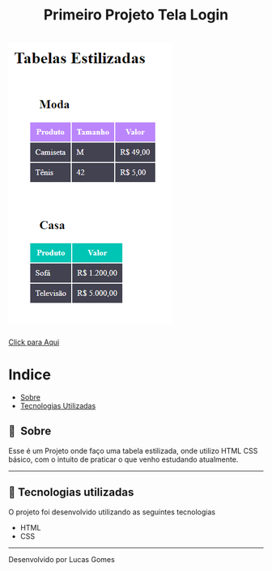 # 

<h1 align="center"> Primeiro Projeto Tela Login  </h1>

<h1>
    <img  src="src/image/img.PNG" alt="Foto da tela">
</h1>

 <a href="https://llucasgomes.github.io/DevQuest-HtmlCssBasico/" target="_blank" >Click para Aqui</a>
# Indice

- [Sobre](#-sobre)
- [Tecnologias Utilizadas](#-tecnologias-utilizadas)

## 🔖&nbsp; Sobre

Esse é um Projeto onde faço uma tabela estilizada, onde utilizo HTML CSS básico, com o intuito de praticar o que venho estudando atualmente.

---

## 🚀 Tecnologias utilizadas

O projeto foi desenvolvido utilizando as seguintes tecnologias

- HTML
- CSS


---

Desenvolvido por Lucas Gomes
